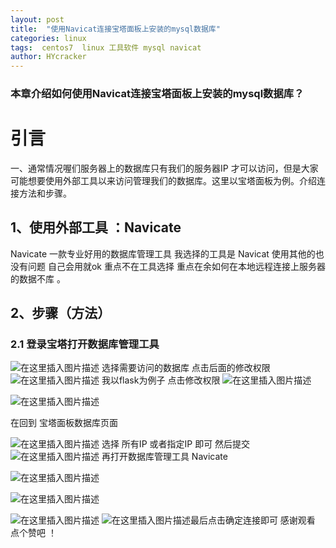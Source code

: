 ```yaml
---
layout: post
title:  "使用Navicat连接宝塔面板上安装的mysql数据库"
categories: linux
tags:  centos7  linux 工具软件 mysql navicat  
author: HYcracker
---
```


### 本章介绍如何使用Navicat连接宝塔面板上安装的mysql数据库？
# 引言
一、通常情况喔们服务器上的数据库只有我们的服务器IP 才可以访问，但是大家可能想要使用外部工具以来访问管理我们的数据库。这里以宝塔面板为例。介绍连接方法和步骤。

## 1、使用外部工具  ：Navicate  
Navicate  一款专业好用的数据库管理工具
我选择的工具是  Navicat  使用其他的也没有问题 自己会用就ok 重点不在工具选择  重点在余如何在本地远程连接上服务器的数据不库 。
## 2、步骤（方法）
>









### 2.1 登录宝塔打开数据库管理工具
![在这里插入图片描述](https://img-blog.csdnimg.cn/e727c482215d4baf9a5367d5c140ffdf.png?x-oss-process=image/watermark,type_d3F5LXplbmhlaQ,shadow_50,text_Q1NETiBA5a-S5L6d56eR5oqA,size_20,color_FFFFFF,t_70,g_se,x_16)
选择需要访问的数据库  点击后面的修改权限
![在这里插入图片描述](https://img-blog.csdnimg.cn/f6c9181d98c44e4880efc72ae7c7d133.png?x-oss-process=image/watermark,type_d3F5LXplbmhlaQ,shadow_50,text_Q1NETiBA5a-S5L6d56eR5oqA,size_20,color_FFFFFF,t_70,g_se,x_16)
我以flask为例子   点击修改权限
![在这里插入图片描述](https://img-blog.csdnimg.cn/498ffb4c184b422eaf2932c38f59949a.png?x-oss-process=image/watermark,type_d3F5LXplbmhlaQ,shadow_50,text_Q1NETiBA5a-S5L6d56eR5oqA,size_20,color_FFFFFF,t_70,g_se,x_16)


![在这里插入图片描述](https://img-blog.csdnimg.cn/4dcdc17080ef49b0926346fdda459a88.png?x-oss-process=image/watermark,type_d3F5LXplbmhlaQ,shadow_50,text_Q1NETiBA5a-S5L6d56eR5oqA,size_20,color_FFFFFF,t_70,g_se,x_16)

在回到 宝塔面板数据库页面

![在这里插入图片描述](https://img-blog.csdnimg.cn/c6410720c5f44a899bfafc86791fbb29.png?x-oss-process=image/watermark,type_d3F5LXplbmhlaQ,shadow_50,text_Q1NETiBA5a-S5L6d56eR5oqA,size_20,color_FFFFFF,t_70,g_se,x_16)
选择 所有IP 或者指定IP 即可 然后提交
![在这里插入图片描述](https://img-blog.csdnimg.cn/10b37d8ebb1e40bdae2d9ba49f1dc68c.png?x-oss-process=image/watermark,type_d3F5LXplbmhlaQ,shadow_50,text_Q1NETiBA5a-S5L6d56eR5oqA,size_20,color_FFFFFF,t_70,g_se,x_16)
再打开数据库管理工具 Navicate

![在这里插入图片描述](https://img-blog.csdnimg.cn/23fb5521b59b483b8ac437e14bb62b3f.png)

![在这里插入图片描述](https://img-blog.csdnimg.cn/1a7e0b91f18e453c90151a92646bf1b2.png?x-oss-process=image/watermark,type_d3F5LXplbmhlaQ,shadow_50,text_Q1NETiBA5a-S5L6d56eR5oqA,size_20,color_FFFFFF,t_70,g_se,x_16)



![在这里插入图片描述](https://img-blog.csdnimg.cn/0e2f39f2594b4de59696fd626cdffe94.png?x-oss-process=image/watermark,type_d3F5LXplbmhlaQ,shadow_50,text_Q1NETiBA5a-S5L6d56eR5oqA,size_20,color_FFFFFF,t_70,g_se,x_16)
![在这里插入图片描述](https://img-blog.csdnimg.cn/9a6ccf4ea1014edea4a5c11db663f64f.png?x-oss-process=image/watermark,type_d3F5LXplbmhlaQ,shadow_50,text_Q1NETiBA5a-S5L6d56eR5oqA,size_20,color_FFFFFF,t_70,g_se,x_16)最后点击确定连接即可 
 感谢观看  点个赞吧  ！










